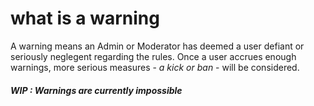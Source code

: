 # what is a warning

A warning means an Admin or Moderator has deemed a user defiant or seriously neglegent regarding the rules. Once a user accrues enough warnings, more serious measures - _a kick or ban_ - will be considered.

##### WIP : Warnings are currently impossible